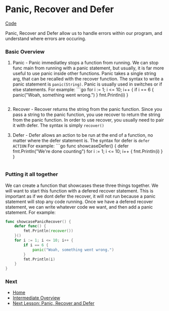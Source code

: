 # Panic, Recover and Defer

[Code](panic-recover-defer.go)

Panic, Recover and Defer allow us to handle errors within our program, and understand where errors are occuring.

### Basic Overview

1. Panic - Panic immediatley stops a function from running. We can stop func main from running with a panic statement, but usually, it is far more useful to use panic inside other functions. Panic takes a single string arg, that can be recalled with the recover function. The syntax to write a panic statement is `panic(String)`. Panic is usually used in switches or if else statements.
	For example: ```go
	for i := 1; i <= 10; i++ {
		if i == 6 {
			panic("Woah, something went wrong.")
		}
		fmt.Println(i)
	}
	```

1. Recover - Recover returns the string from the panic function. Since you pass a string to the panic function, you use recover to return the string from the panic function. In order to use recover, you usually need to pair it with defer. The syntax is simply `recover()`

1. Defer - Defer allows an action to be run at the end of a function, no matter where the defer statement is. The syntax for defer is `defer ACTION`
	For example: ```go
	func showcaseDefer() {
		defer fmt.Println("We're done counting")
		for i := 1; i <= 10; i++ {
			fmt.Println(i)
		}
	}
	```

### Putting it all together

We can create a function that showcases these three things together. We will want to start this function with a defered recover statement. This is important as if we dont defer the recover, it will not run because a panic statement will stop any code running. Once we have a defered recover statement, we can write whatever code we want, and then add a panic statement. For example:

```go
func showcasePanicRecover() {
	defer func() {
		fmt.Println(recover())
	}()
	for i := 1; i <= 10; i++ {
		if i == 6 {
			panic("Woah, something went wrong.")
		}
		fmt.Println(i)
	}
}
```

### Next

* [Home](../../README.md)
* [Intermediate Overview](../intermediate.md)
* [Next Lesson: Panic, Recover and Defer](../panic-recover-defer/panic-recover-defer.md)